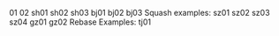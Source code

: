 01
02
sh01
sh02
sh03
bj01
bj02
bj03
Squash examples:
sz01
sz02
sz03
sz04
gz01
gz02
Rebase Examples:
tj01
